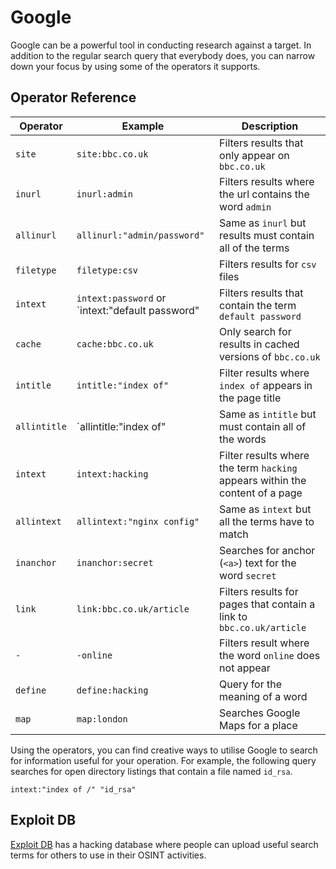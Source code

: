 # Google

Google can be a powerful tool in conducting research against a target. In addition to the regular search query that everybody does, you can narrow down your focus by using some of the operators it supports.

## Operator Reference

| Operator | Example | Description |
| -- | -- | -- |
| `site` | `site:bbc.co.uk` | Filters results that only appear on `bbc.co.uk` |
| `inurl` | `inurl:admin` | Filters results where the url contains the word `admin` |
| `allinurl` | `allinurl:"admin/password"` | Same as `inurl` but results must contain all of the terms |
| `filetype` | `filetype:csv` | Filters results for `csv` files |
|  `intext` | `intext:password` or `intext:"default password" | Filters results that contain the term `default password` |
| `cache` | `cache:bbc.co.uk` | Only search for results in cached versions of `bbc.co.uk` |
| `intitle` | `intitle:"index of"` | Filter results where `index of` appears in the page title |
| `allintitle` | `allintitle:"index of" | Same as `intitle` but must contain all of the words |
| `intext` | `intext:hacking` | Filter results where the term `hacking` appears within the content of a page |
| `allintext` | `allintext:"nginx config"` | Same as `intext` but all the terms have to match |
| `inanchor` | `inanchor:secret` | Searches for anchor (`<a>`) text for the word `secret` |
| `link` | `link:bbc.co.uk/article` | Filters results for pages that contain a link to `bbc.co.uk/article` |
| `-` | `-online` | Filters result where the word `online` does not appear |
| `define` | `define:hacking` | Query for the meaning of a word |
| `map` | `map:london` | Searches Google Maps for a place |

Using the operators, you can find creative ways to utilise Google to search for information useful for your operation. For example, the following query searches for open directory listings that contain a file named `id_rsa`.

```
intext:"index of /" "id_rsa"
```

## Exploit DB

[Exploit DB](https://www.exploit-db.com/google-hacking-database) has a hacking database where people can upload useful search terms for others to use in their OSINT activities.